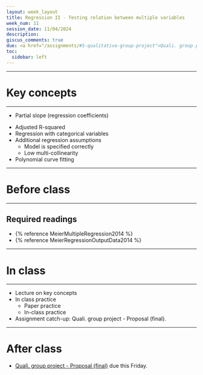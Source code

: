 ```yaml
---
layout: week_layout
title: Regression II - Testing relation between multiple variables
week_num: 11
session_date: 11/04/2024
description:
giscus_comments: true
due: <a href="/assignments/#5-qualitative-group-project">Quali. group project - Proposal (final)</a>
toc:
  sidebar: left
---
```


---
# Key concepts
---

<!-- - Ordinary least squares (OLS) -->
- Partial slope (regression coefficients)
<!-- - Multiple coefficient of determination R-squared -->
- Adjusted R-squared
- Regression with categorical variables
- Additional regression assumptions
   - Model is specified correctly
   - Low multi-collinearity
- Polynomial curve fitting


---
# Before class
---

## Required readings

- {% reference MeierMultipleRegression2014 %}
- {% reference MeierRegressionOutputData2014 %}
<!-- - {% reference AllisonMultipleregressionprimer1999 %}, Chapters 1 & 2 -->

<!-- ## Recommended readings

- {% reference CobreInfluencefoodsnutrients2021 %}
- {% reference AllisonMultipleregressionprimer1999 %}, Chapter 3
- {% reference HowPublishStatistically %} -->

---
# In class
---

- Lecture on key concepts
- In class practice
	- Paper practice
	- In-class practice
- Assignment catch-up: Quali. group project - Proposal (final).

---
# After class

- <a href="/assignments/#5-qualitative-group-project">Quali. group project - Proposal (final)</a> due this Friday.